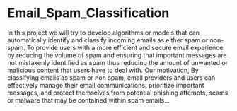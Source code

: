 # Email_Spam_Classification
In this project we will try to develop algorithms or models that can automatically identify and classify incoming emails as either spam or non-spam.
To provide users with a more efficient and secure email experience by reducing the volume of spam and ensuring that important
messages are not mistakenly identified as spam thus reducing the amount of unwanted or malicious content that users have to deal with.
Our motivation,
By classifying emails as spam or non spam, email providers and users can effectively manage their email
communications, prioritize important messages, and protect themselves from potential phishing attempts, scams, or
malware that may be contained within spam emails...

